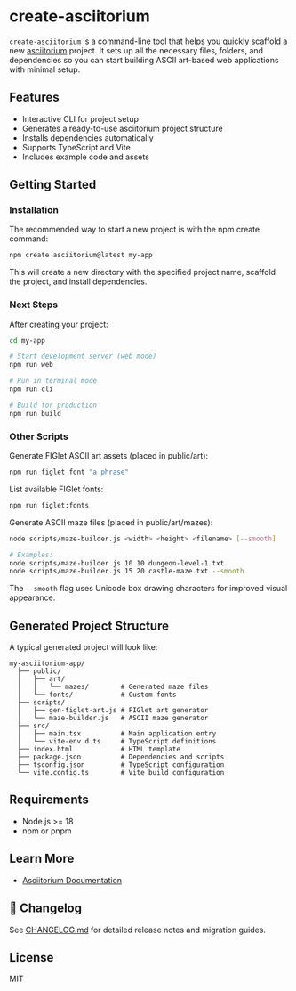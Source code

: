 # create-asciitorium

`create-asciitorium` is a command-line tool that helps you quickly scaffold a new [asciitorium](https://github.com/iroknee/asciitorium) project. It sets up all the necessary files, folders, and dependencies so you can start building ASCII art-based web applications with minimal setup.

## Features

- Interactive CLI for project setup
- Generates a ready-to-use asciitorium project structure
- Installs dependencies automatically
- Supports TypeScript and Vite
- Includes example code and assets

## Getting Started

### Installation

The recommended way to start a new project is with the npm create command:

```bash
npm create asciitorium@latest my-app
```

This will create a new directory with the specified project name, scaffold the project, and install dependencies.

### Next Steps

After creating your project:

```bash
cd my-app

# Start development server (web mode)
npm run web

# Run in terminal mode
npm run cli

# Build for production
npm run build
```

### Other Scripts

Generate FIGlet ASCII art assets (placed in public/art):

```bash
npm run figlet font "a phrase"
```

List available FIGlet fonts:

```bash
npm run figlet:fonts
```

Generate ASCII maze files (placed in public/art/mazes):

```bash
node scripts/maze-builder.js <width> <height> <filename> [--smooth]

# Examples:
node scripts/maze-builder.js 10 10 dungeon-level-1.txt
node scripts/maze-builder.js 15 20 castle-maze.txt --smooth
```

The `--smooth` flag uses Unicode box drawing characters for improved visual appearance.

## Generated Project Structure

A typical generated project will look like:

```
my-asciitorium-app/
  ├── public/
  │   ├── art/
  │   │   └── mazes/        # Generated maze files
  │   └── fonts/            # Custom fonts
  ├── scripts/
  │   ├── gen-figlet-art.js # FIGlet art generator
  │   └── maze-builder.js   # ASCII maze generator
  ├── src/
  │   ├── main.tsx          # Main application entry
  │   └── vite-env.d.ts     # TypeScript definitions
  ├── index.html            # HTML template
  ├── package.json          # Dependencies and scripts
  ├── tsconfig.json         # TypeScript configuration
  └── vite.config.ts        # Vite build configuration
```

## Requirements

- Node.js >= 18
- npm or pnpm

## Learn More

- [Asciitorium Documentation](https://github.com/iroknee/asciitorium)

## 📝 Changelog

See [CHANGELOG.md](https://github.com/iroknee/asciitorium/CHANGELOG.md) for detailed release notes and migration guides.

## License

MIT
